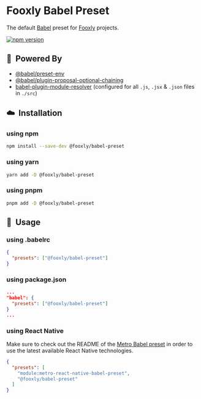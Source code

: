 # Fooxly Babel Preset

The default [Babel](https://babeljs.io/) preset for [Fooxly](https://www.fooxly.com) projects.

[![npm version](https://img.shields.io/npm/v/@fooxly/babel-preset.svg?style=flat)](https://www.npmjs.com/package/@fooxly/babel-preset)

## :rocket:&nbsp; Powered By

- [@babel/preset-env](https://www.npmjs.com/package/@babel/preset-env)
- [@babel/plugin-proposal-optional-chaining](https://www.npmjs.com/package/@babel/plugin-proposal-optional-chaining)
- [babel-plugin-module-resolver](https://www.npmjs.com/package/babel-plugin-module-resolver) (configured for all `.js`, `.jsx` & `.json` files in `./src`)

## :cloud:&nbsp; Installation

### using npm

```sh
npm install --save-dev @fooxly/babel-preset
```

### using yarn

```sh
yarn add -D @fooxly/babel-preset
```

### using pnpm

```sh
pnpm add -D @fooxly/babel-preset
```

## :triangular_ruler:&nbsp; Usage

### using .babelrc

```json
{
  "presets": ["@fooxly/babel-preset"]
}
```

### using package.json

```json
...
"babel": {
  "presets": ["@fooxly/babel-preset"]
}
...
```

### using React Native

Make sure to check out the README of the [Metro Babel preset](https://www.npmjs.com/package/metro-react-native-babel-preset) in order to use the latest available React Native technologies.

```json
{
  "presets": [
    "module:metro-react-native-babel-preset",
    "@fooxly/babel-preset"
  ]
}
```
